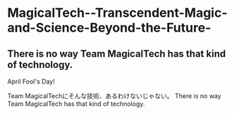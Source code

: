 # MagicalTech--Transcendent-Magic-and-Science-Beyond-the-Future-
There is no way Team MagicalTech has that kind of technology.
--
April Fool's Day!

Team MagicalTechにそんな技術、あるわけないじゃない。
There is no way Team MagicalTech has that kind of technology.
